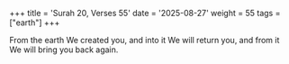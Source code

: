 +++
title = 'Surah 20, Verses 55'
date = '2025-08-27'
weight = 55
tags = ["earth"]
+++

From the earth We created you, and into it We will return you, and from it We will bring you back again.